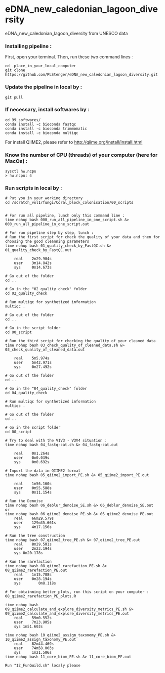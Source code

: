 # eDNA_new_caledonian_lagoon_diversity
eDNA_new_caledonian_lagoon_diversity from UNESCO data

### Installing pipeline :

First, open your terminal. Then, run these two command lines :

    cd -place_in_your_local_computer
    git clone https://github.com/PLStenger/eDNA_new_caledonian_lagoon_diversity.git

### Update the pipeline in local by :

    git pull
    
### If necessary, install softwares by :   

    cd 99_softwares/
    conda install -c bioconda fastqc
    conda install -c bioconda trimmomatic
    conda install -c bioconda multiqc

For install QIIME2, please refer to http://qiime.org/install/install.html

### Know the number of CPU (threads) of your computer (here for MacOs) :   

    sysctl hw.ncpu
    > hw.ncpu: 4

### Run scripts in local by :


    # Put you in your working directory
    cd /scratch_vol1/fungi/Coral_block_colonisation/00_scripts
    
    
    # For run all pipeline, lunch only this command line : 
    time nohup bash 000_run_all_pipeline_in_one_script.sh &> 000_run_all_pipeline_in_one_script.out

    # For run pipeline step by step, lunch :
    # Run the first script for check the quality of your data and then for choosing the good cleanning parameters
    time nohup bash 01_quality_check_by_FastQC.sh &> 01_quality_check_by_FastQC.out
    
        real	2m29.904s
        user	3m14.842s
        sys	    0m14.673s
    
    # Go out of the folder
    cd ..
    
    # Go in the "02_quality_check" folder
    cd 02_quality_check
    
    # Run multiqc for synthetized information
    multiqc .
    
    # Go out of the folder
    cd ..
    
    # Go in the script folder
    cd 00_script

    # Run the third script for checking the quality of your cleaned data 
    time nohup bash 03_check_quality_of_cleaned_data.sh &> 03_check_quality_of_cleaned_data.out

        real	5m5.974s
        user	5m42.971s
        sys	    0m27.492s
        
    # Go out of the folder
    cd ..
    
    # Go in the "04_quality_check" folder
    cd 04_quality_check
    
    # Run multiqc for synthetized information
    multiqc .
    
    # Go out of the folder
    cd ..
    
    # Go in the script folder
    cd 00_script
    
    # Try to deal with the V1V3 - V3V4 situation :
    time nohup bash 04_fastq-cat.sh &> 04_fastq-cat.out

        real	0m1.264s
        user	0m0.039s
        sys	    0m0.692s

    # Import the data in QIIME2 format
    time nohup bash 05_qiime2_import_PE.sh &> 05_qiime2_import_PE.out
    
        real	1m56.160s
        user	0m55.588s
        sys	    0m11.154s
    
    # Run the Denoise
    time nohup bash 06_deblur_denoise_SE.sh &> 06_deblur_denoise_SE.out
    or
    time nohup bash 06_qiime2_denoise_PE.sh &> 06_qiime2_denoise_PE.out
        real	66m29.579s
        user	129m35.661s
        sys	    4m17.156s
    
    # Run the tree construction
    time nohup bash 07_qiime2_tree_PE.sh &> 07_qiime2_tree_PE.out
        real	8m29.501s
        user	2m23.194s
        sys	0m20.178s
    
    # Run the rarefaction
    time nohup bash 08_qiime2_rarefaction_PE.sh &> 08_qiime2_rarefaction_PE.out
        real	1m15.788s
        user	0m28.194s
        sys	       0m8.118s
        
    # For obtainning better plots, run this script on your computer :    
    08_qiime2_rarefaction_PE_plots.R
    
    time nohup bash 09_qiime2_calculate_and_explore_diversity_metrics_PE.sh &> 09_qiime2_calculate_and_explore_diversity_metrics_PE.out
        real	59m0.552s
        user	7m23.905s
        sys	1m51.603s
    
    time nohup bash 10_qiime2_assign_taxonomy_PE.sh &> 10_qiime2_assign_taxonomy_PE.out
        real	82m44.469s
        user	74m58.003s
        sys	    1m21.506s
    time nohup bash 11_core_biom_PE.sh &> 11_core_biom_PE.out
    
    Run "12_FunGuild.sh" localy please
